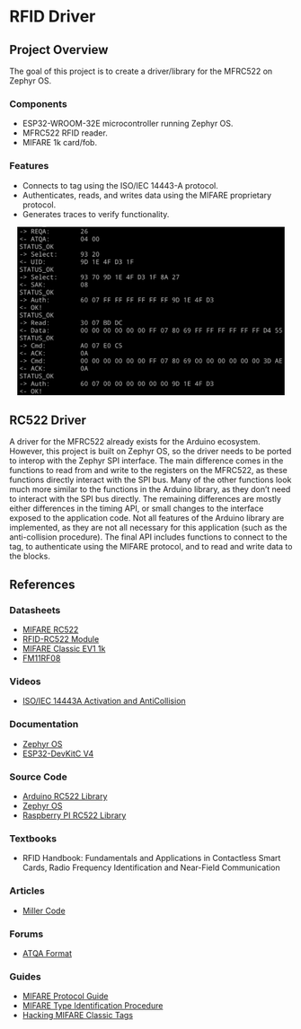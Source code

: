 # RFID Driver
## Project Overview
The goal of this project is to create a driver/library for the MFRC522 on Zephyr OS.
### Components
- ESP32-WROOM-32E microcontroller running Zephyr OS.
- MFRC522 RFID reader.
- MIFARE 1k card/fob.
### Features
- Connects to tag using the ISO/IEC 14443-A protocol.
- Authenticates, reads, and writes data using the MIFARE proprietary protocol.
- Generates traces to verify functionality.
<p align="center">
  <img src="pics/trace.png" height="300" alt="trace">
</p>

## RC522 Driver
A driver for the MFRC522 already exists for the Arduino ecosystem. However, this project is built on Zephyr OS, so the driver needs to be ported to interop with the Zephyr SPI interface. The main difference comes in the functions to read from and write to the registers on the MFRC522, as these functions directly interact with the SPI bus. Many of the other functions look much more similar to the functions in the Arduino library, as they don’t need to interact with the SPI bus directly. The remaining differences are mostly either differences in the timing API, or small changes to the interface exposed to the application code. Not all features of the Arduino library are implemented, as they are not all necessary for this application (such as the anti-collision procedure). The final API includes functions to connect to the tag, to authenticate using the MIFARE protocol, and to read and write data to the blocks.
## References
### Datasheets
- [MIFARE RC522](https://www.nxp.com/docs/en/data-sheet/MFRC522.pdf)
- [RFID-RC522 Module](https://www.handsontec.com/dataspecs/RC522.pdf)
- [MIFARE Classic EV1 1k](https://www.nxp.com/docs/en/data-sheet/MF1S50YYX_V1.pdf)
- [FM11RF08](https://www.myplastikkarten.de/FILE/Tipografie/62/Contenuti/Download/sheet-rfid-karten-fudan-f08-1k-data-sheet-grafik-info.pdf)
### Videos
- [ISO/IEC 14443A Activation and AntiCollision](https://youtu.be/QDJMJ_INX3w?si=cH2V6cHwknUlnkjb)
### Documentation
- [Zephyr OS](https://docs.zephyrproject.org/latest/index.html)
- [ESP32-DevKitC V4](https://docs.espressif.com/projects/esp-idf/en/stable/esp32/hw-reference/esp32/get-started-devkitc.html)
### Source Code
- [Arduino RC522 Library](https://github.com/miguelbalboa/rfid)
- [Zephyr OS](https://github.com/zephyrproject-rtos/zephyr)
- [Raspberry PI RC522 Library](https://github.com/nikkoluo/RC522-RFID-Reader)
### Textbooks
- RFID Handbook: Fundamentals and Applications in Contactless Smart Cards, Radio Frequency Identification and Near-Field Communication
### Articles
- [Miller Code](https://epxx.co/artigos/baseband_miller.html)
### Forums
- [ATQA Format](https://stackoverflow.com/questions/49257070/atqa-in-mifare-and-rfu-configurations)
### Guides
- [MIFARE Protocol Guide](https://rfidprodukter.com/images/produktblad/METRATEC_GmbH/MIFARE/metraTec_MiFare_Protocol-Guide_2-0.pdf)
- [MIFARE Type Identification Procedure](https://www.nxp.com/docs/en/application-note/AN10833.pdf)
- [Hacking MIFARE Classic Tags](https://github.com/XaviTorello/mifare-classic-toolkit/tree/master)

